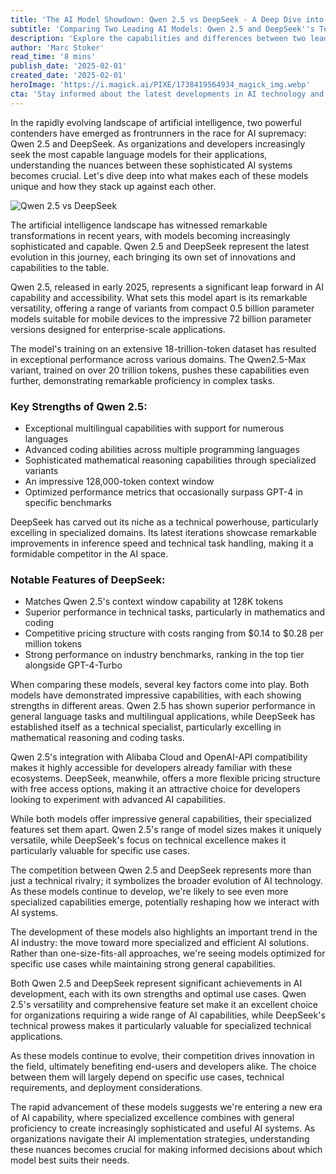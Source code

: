 ```yaml
---
title: 'The AI Model Showdown: Qwen 2.5 vs DeepSeek - A Deep Dive into Next-Generation Language Models'
subtitle: 'Comparing Two Leading AI Models: Qwen 2.5 and DeepSeek''s Technical Capabilities'
description: 'Explore the capabilities and differences between two leading AI models - Qwen 2.5 and DeepSeek. This comprehensive comparison examines their strengths, specialized features, and implications for the future of AI technology.'
author: 'Marc Stoker'
read_time: '8 mins'
publish_date: '2025-02-01'
created_date: '2025-02-01'
heroImage: 'https://i.magick.ai/PIXE/1738419564934_magick_img.webp'
cta: 'Stay informed about the latest developments in AI technology and join our growing community of tech enthusiasts! Follow us on LinkedIn at [Magick AI](https://www.linkedin.com/company/magick-ai) for regular updates on AI advancements and expert insights.'
---
```


In the rapidly evolving landscape of artificial intelligence, two powerful contenders have emerged as frontrunners in the race for AI supremacy: Qwen 2.5 and DeepSeek. As organizations and developers increasingly seek the most capable language models for their applications, understanding the nuances between these sophisticated AI systems becomes crucial. Let's dive deep into what makes each of these models unique and how they stack up against each other.

![Qwen 2.5 vs DeepSeek](https://i.magick.ai/PIXE/1738419564938_magick_img.webp)

The artificial intelligence landscape has witnessed remarkable transformations in recent years, with models becoming increasingly sophisticated and capable. Qwen 2.5 and DeepSeek represent the latest evolution in this journey, each bringing its own set of innovations and capabilities to the table.

Qwen 2.5, released in early 2025, represents a significant leap forward in AI capability and accessibility. What sets this model apart is its remarkable versatility, offering a range of variants from compact 0.5 billion parameter models suitable for mobile devices to the impressive 72 billion parameter versions designed for enterprise-scale applications.

The model's training on an extensive 18-trillion-token dataset has resulted in exceptional performance across various domains. The Qwen2.5-Max variant, trained on over 20 trillion tokens, pushes these capabilities even further, demonstrating remarkable proficiency in complex tasks.

### Key Strengths of Qwen 2.5:
- Exceptional multilingual capabilities with support for numerous languages
- Advanced coding abilities across multiple programming languages
- Sophisticated mathematical reasoning capabilities through specialized variants
- An impressive 128,000-token context window
- Optimized performance metrics that occasionally surpass GPT-4 in specific benchmarks

DeepSeek has carved out its niche as a technical powerhouse, particularly excelling in specialized domains. Its latest iterations showcase remarkable improvements in inference speed and technical task handling, making it a formidable competitor in the AI space.

### Notable Features of DeepSeek:
- Matches Qwen 2.5's context window capability at 128K tokens
- Superior performance in technical tasks, particularly in mathematics and coding
- Competitive pricing structure with costs ranging from $0.14 to $0.28 per million tokens
- Strong performance on industry benchmarks, ranking in the top tier alongside GPT-4-Turbo

When comparing these models, several key factors come into play. Both models have demonstrated impressive capabilities, with each showing strengths in different areas. Qwen 2.5 has shown superior performance in general language tasks and multilingual applications, while DeepSeek has established itself as a technical specialist, particularly excelling in mathematical reasoning and coding tasks.

Qwen 2.5's integration with Alibaba Cloud and OpenAI-API compatibility makes it highly accessible for developers already familiar with these ecosystems. DeepSeek, meanwhile, offers a more flexible pricing structure with free access options, making it an attractive choice for developers looking to experiment with advanced AI capabilities.

While both models offer impressive general capabilities, their specialized features set them apart. Qwen 2.5's range of model sizes makes it uniquely versatile, while DeepSeek's focus on technical excellence makes it particularly valuable for specific use cases.

The competition between Qwen 2.5 and DeepSeek represents more than just a technical rivalry; it symbolizes the broader evolution of AI technology. As these models continue to develop, we're likely to see even more specialized capabilities emerge, potentially reshaping how we interact with AI systems.

The development of these models also highlights an important trend in the AI industry: the move toward more specialized and efficient AI solutions. Rather than one-size-fits-all approaches, we're seeing models optimized for specific use cases while maintaining strong general capabilities.

Both Qwen 2.5 and DeepSeek represent significant achievements in AI development, each with its own strengths and optimal use cases. Qwen 2.5's versatility and comprehensive feature set make it an excellent choice for organizations requiring a wide range of AI capabilities, while DeepSeek's technical prowess makes it particularly valuable for specialized technical applications.

As these models continue to evolve, their competition drives innovation in the field, ultimately benefiting end-users and developers alike. The choice between them will largely depend on specific use cases, technical requirements, and deployment considerations.

The rapid advancement of these models suggests we're entering a new era of AI capability, where specialized excellence combines with general proficiency to create increasingly sophisticated and useful AI systems. As organizations navigate their AI implementation strategies, understanding these nuances becomes crucial for making informed decisions about which model best suits their needs.